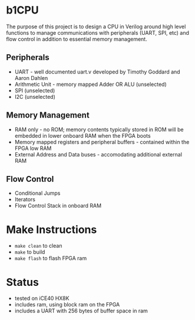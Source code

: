 # b1CPU
The purpose of this project is to design a CPU in Verilog around high level functions to manage communications with peripherals (UART, SPI, etc) and flow control in addition to essential memory management.

## Peripherals
* UART - well documented uart.v developed by Timothy Goddard and Aaron Dahlen
* Arithmetic Unit - memory mapped Adder OR ALU (unselected)
* SPI (unselected)
* I2C (unselected)

## Memory Management
* RAM only - no ROM; memory contents typically stored in ROM will be embedded in lower onboard RAM when the FPGA boots
* Memory mapped registers and peripheral buffers - contained within the FPGA low RAM
* External Address and Data buses - accomodating additional external RAM

## Flow Control
* Conditional Jumps
* Iterators
* Flow Control Stack in onboard RAM

# Make Instructions
* ```make clean``` to clean
* ```make``` to build
* ```make flash``` to flash FPGA ram

# Status
* tested on iCE40 HX8K
* includes ram, using block ram on the FPGA
* includes a UART with 256 bytes of buffer space in ram
